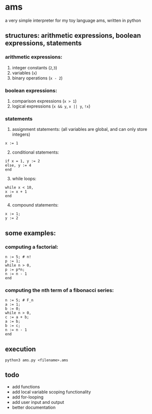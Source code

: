 # ams
a very simple interpreter for my toy language ams, written in python

## structures: arithmetic expressions, boolean expressions, statements
### arithmetic expressions:
1. integer constants (`2`,`3`)
2. variables (`x`)
3. binary operations (`x - 2`)
### boolean expressions:
1. comparison expressions (`x > 1`)
2. logical expressions (`x && y`, `x || y`, `!x`)
### statements
  1. assignment statements: (all variables are global, and can only store integers)
```
x := 1  
```
  2. conditional statements:
```
if x = 1, y := 2 
else, y := 4
end
```
  3. while loops:
```
while x < 10,
x := x + 1
end
```
  4. compound statements:
```
x := 1;
y := 2
```
## some examples:

### computing a factorial:
```
n := 5; # n!
p := 1;
while n > 0,
p := p*n;
n := n - 1
end
```
### computing the nth term of a fibonacci series:
```
n := 5; # F_n
a := 1;
b := 0;
while n > 0,
c := a + b;
a := b;
b := c;
n := n - 1
end
```
## execution
`python3 ams.py <filename>.ams`

## todo
- add functions
- add local variable scoping functionality
- add for-looping
- add user input and output
- better documentation

